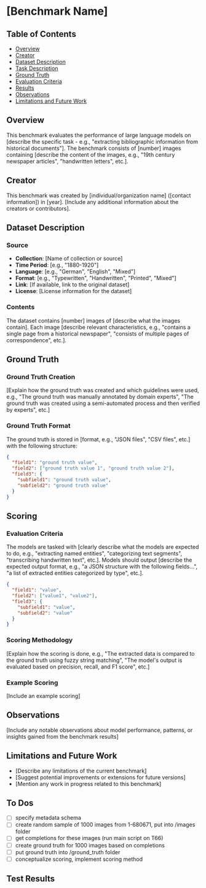 # [Benchmark Name]

## Table of Contents
- [Overview](#overview)
- [Creator](#creator)
- [Dataset Description](#dataset-description)
- [Task Description](#task-description)
- [Ground Truth](#ground-truth)
- [Evaluation Criteria](#evaluation-criteria)
- [Results](#results)
- [Observations](#observations)
- [Limitations and Future Work](#limitations-and-future-work)

## Overview
This benchmark evaluates the performance of large language models on [describe the specific task - e.g., "extracting bibliographic information from historical documents"]. The benchmark consists of [number] images containing [describe the content of the images, e.g., "19th century newspaper articles", "handwritten letters", etc.].

## Creator
This benchmark was created by [individual/organization name] ([contact information]) in [year]. [Include any additional information about the creators or contributors].

## Dataset Description

### Source
- **Collection**: [Name of collection or source]
- **Time Period**: [e.g., "1880-1920"]
- **Language**: [e.g., "German", "English", "Mixed"]
- **Format**: [e.g., "Typewritten", "Handwritten", "Printed", "Mixed"]
- **Link**: [If available, link to the original dataset]
- **License**: [License information for the dataset]

### Contents
The dataset contains [number] images of [describe what the images contain]. Each image [describe relevant characteristics, e.g., "contains a single page from a historical newspaper", "consists of multiple pages of correspondence", etc.].

## Ground Truth

### Ground Truth Creation
[Explain how the ground truth was created and which guidelines were used, e.g., "The ground truth was manually annotated by domain experts", "The ground truth was created using a semi-automated process and then verified by experts", etc.]

### Ground Truth Format
The ground truth is stored in [format, e.g., "JSON files", "CSV files", etc.] with the following structure:

```json
{
  "field1": "ground truth value",
  "field2": ["ground truth value 1", "ground truth value 2"],
  "field3": {
    "subfield1": "ground truth value",
    "subfield2": "ground truth value"
  }
}
```
## Scoring

### Evaluation Criteria
The models are tasked with [clearly describe what the models are expected to do, e.g., "extracting named entities", "categorizing text segments", "transcribing handwritten text", etc.]. Models should output [describe the expected output format, e.g., "a JSON structure with the following fields...", "a list of extracted entities categorized by type", etc.].

```json
{
  "field1": "value",
  "field2": ["value1", "value2"],
  "field3": {
    "subfield1": "value",
    "subfield2": "value"
  }
}
```

### Scoring Methodology
[Explain how the scoring is done, e.g., "The extracted data is compared to the ground truth using fuzzy string matching", "The model's output is evaluated based on precision, recall, and F1 score", etc.]

### Example Scoring
[Include an example scoring]

## Observations

[Include any notable observations about model performance, patterns, or insights gained from the benchmark results]

## Limitations and Future Work

- [Describe any limitations of the current benchmark]
- [Suggest potential improvements or extensions for future versions]
- [Mention any work in progress related to this benchmark]

## To Dos
- [ ] specify metadata schema
- [ ] create random sample of 1000 images from 1-680671, put into /images folder
- [ ] get completions for these images (run main script on T66)
- [ ] create ground truth for 1000 images based on completions
- [ ] put ground truth into /ground_truth folder
- [ ] conceptualize scoring, implement scoring method

## Test Results

